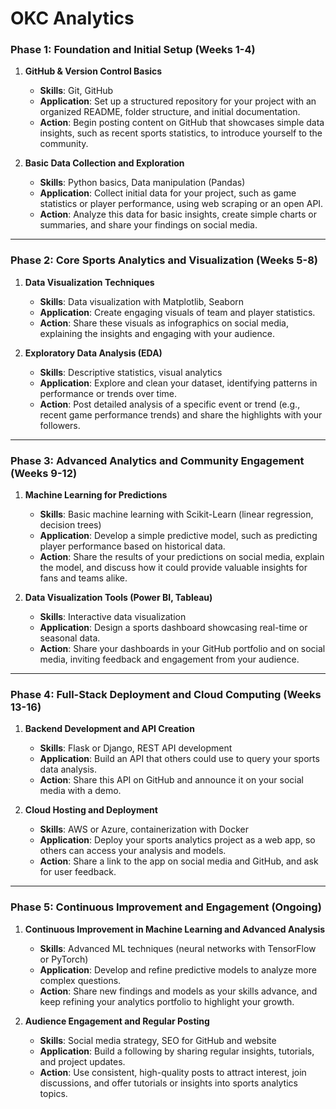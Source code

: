 # OKC Analytics


### **Phase 1: Foundation and Initial Setup (Weeks 1-4)**

1. **GitHub & Version Control Basics**
   - **Skills**: Git, GitHub
   - **Application**: Set up a structured repository for your project with an organized README, folder structure, and initial documentation.
   - **Action**: Begin posting content on GitHub that showcases simple data insights, such as recent sports statistics, to introduce yourself to the community.

2. **Basic Data Collection and Exploration**
   - **Skills**: Python basics, Data manipulation (Pandas)
   - **Application**: Collect initial data for your project, such as game statistics or player performance, using web scraping or an open API.
   - **Action**: Analyze this data for basic insights, create simple charts or summaries, and share your findings on social media.

---

### **Phase 2: Core Sports Analytics and Visualization (Weeks 5-8)**

1. **Data Visualization Techniques**
   - **Skills**: Data visualization with Matplotlib, Seaborn
   - **Application**: Create engaging visuals of team and player statistics.
   - **Action**: Share these visuals as infographics on social media, explaining the insights and engaging with your audience.

2. **Exploratory Data Analysis (EDA)**
   - **Skills**: Descriptive statistics, visual analytics
   - **Application**: Explore and clean your dataset, identifying patterns in performance or trends over time.
   - **Action**: Post detailed analysis of a specific event or trend (e.g., recent game performance trends) and share the highlights with your followers.

---

### **Phase 3: Advanced Analytics and Community Engagement (Weeks 9-12)**

1. **Machine Learning for Predictions**
   - **Skills**: Basic machine learning with Scikit-Learn (linear regression, decision trees)
   - **Application**: Develop a simple predictive model, such as predicting player performance based on historical data.
   - **Action**: Share the results of your predictions on social media, explain the model, and discuss how it could provide valuable insights for fans and teams alike.

2. **Data Visualization Tools (Power BI, Tableau)**
   - **Skills**: Interactive data visualization
   - **Application**: Design a sports dashboard showcasing real-time or seasonal data.
   - **Action**: Share your dashboards in your GitHub portfolio and on social media, inviting feedback and engagement from your audience.

---

### **Phase 4: Full-Stack Deployment and Cloud Computing (Weeks 13-16)**

1. **Backend Development and API Creation**
   - **Skills**: Flask or Django, REST API development
   - **Application**: Build an API that others could use to query your sports data analysis.
   - **Action**: Share this API on GitHub and announce it on your social media with a demo.

2. **Cloud Hosting and Deployment**
   - **Skills**: AWS or Azure, containerization with Docker
   - **Application**: Deploy your sports analytics project as a web app, so others can access your analysis and models.
   - **Action**: Share a link to the app on social media and GitHub, and ask for user feedback.

---

### **Phase 5: Continuous Improvement and Engagement (Ongoing)**

1. **Continuous Improvement in Machine Learning and Advanced Analysis**
   - **Skills**: Advanced ML techniques (neural networks with TensorFlow or PyTorch)
   - **Application**: Develop and refine predictive models to analyze more complex questions.
   - **Action**: Share new findings and models as your skills advance, and keep refining your analytics portfolio to highlight your growth.

2. **Audience Engagement and Regular Posting**
   - **Skills**: Social media strategy, SEO for GitHub and website
   - **Application**: Build a following by sharing regular insights, tutorials, and project updates.
   - **Action**: Use consistent, high-quality posts to attract interest, join discussions, and offer tutorials or insights into sports analytics topics.
